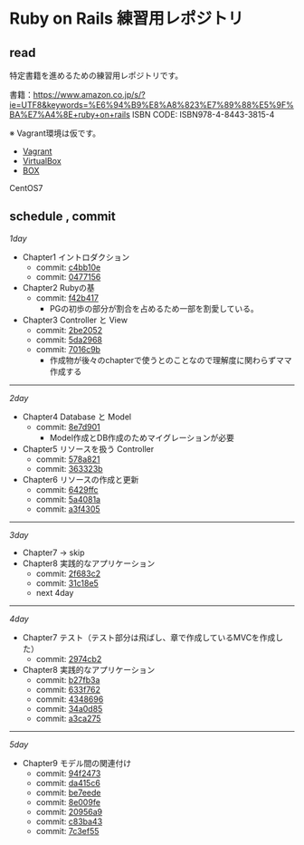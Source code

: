 # Ruby on Rails 練習用レポジトリ

## read

特定書籍を進めるための練習用レポジトリです。

書籍：https://www.amazon.co.jp/s/?ie=UTF8&keywords=%E6%94%B9%E8%A8%823%E7%89%88%E5%9F%BA%E7%A4%8E+ruby+on+rails
ISBN CODE: ISBN978-4-8443-3815-4

※ Vagrant環境は仮です。
* [Vagrant](https://www.vagrantup.com/)
* [VirtualBox](https://www.virtualbox.org/wiki/Downloads)
* [BOX](https://github.com/tommy-muehle/puppet-vagrant-boxes/releases/download/1.1.0/centos-7.0-x86_64.box)

CentOS7

## schedule , commit

*1day*
* Chapter1 イントロダクション
  * commit: [c4bb10e](https://github.com/mm-y-takase/rails_basic/commit/c4bb10e87ee2526eb8592a09241ad482db39016d)
  * commit: [0477156](https://github.com/mm-y-takase/rails_basic/commit/04771560237c57ed92b2b09c73744cc332bd2ff8)
* Chapter2 Rubyの基
  * commit: [f42b417](https://github.com/mm-y-takase/rails_basic/commit/f42b417fe2b017922bb90b1b18d606b1e4ccdccc)
    * PGの初歩の部分が割合を占めるため一部を割愛している。
* Chapter3 Controller と View
  * commit: [2be2052](https://github.com/mm-y-takase/rails_basic/commit/2be20527ae42fe64723f0307e8276f2d919fb1d3)
  * commit: [5da2968](https://github.com/mm-y-takase/rails_basic/commit/5da296802920e90bd3954db614d835b22c544415)
  * commit: [7016c9b](https://github.com/mm-y-takase/rails_basic/commit/7016c9bfd80e18593690622a7c52b3cf69361218)
    * 作成物が後々のchapterで使うとのことなので理解度に関わらずママ作成する
-----

*2day*
* Chapter4 Database と Model
  * commit: [8e7d901](https://github.com/mm-y-takase/rails_basic/commit/8e7d9016f27d3edf502c2fc9270ddd352c9140eb)
    * Model作成とDB作成のためマイグレーションが必要
* Chapter5 リソースを扱う Controller
  * commit: [578a821](https://github.com/mm-y-takase/rails_basic/commit/578a821dc62855f14660e6230418e16f34600758)
  * commit: [363323b](https://github.com/mm-y-takase/rails_basic/commit/363323bf00c611b0fc037cbb4f4b1a34e86d7710)
* Chapter6 リソースの作成と更新
  * commit: [6429ffc](https://github.com/mm-y-takase/rails_basic/commit/6429ffc79215da8307bcac972694298ece1a33c7)
  * commit: [5a4081a](https://github.com/mm-y-takase/rails_basic/commit/5a4081a152564c424114f1d761262c01070c373a)
  * commit: [a3f4305](https://github.com/mm-y-takase/rails_basic/commit/a3f43050f1aa804c6a1bc39c89b9e545dc95a622)

-----

*3day*
* Chapter7 -> skip
* Chapter8 実践的なアプリケーション
  * commit: [2f683c2](https://github.com/mm-y-takase/rails_basic/commit/2f683c25cfa13deeb3586ec451e0e7ca03ed7516)
  * commit: [31c18e5](https://github.com/mm-y-takase/rails_basic/commit/31c18e5b7adb95a92b0d018af6a032c5378b896f)
  * next 4day

-----

*4day*

* Chapter7 テスト（テスト部分は飛ばし、章で作成しているMVCを作成した）
  * commit: [2974cb2](https://github.com/mm-y-takase/rails_basic/commit/2974cb26d92b9965ee77361bb4bd0e6a0888f9ae)
* Chapter8 実践的なアプリケーション
  * commit: [b27fb3a](https://github.com/mm-y-takase/rails_basic/commit/b27fb3a0bbea74c61467e7588f1bbd02434378a0)
  * commit: [633f762](https://github.com/mm-y-takase/rails_basic/commit/633f76245b5cb9f1614a39096527bd454900446d)
  * commit: [4348696](https://github.com/mm-y-takase/rails_basic/commit/4348696822c3a7ad0dab21e6421c360df98378f7)
  * commit: [34a0d85](https://github.com/mm-y-takase/rails_basic/commit/34a0d85ad2a26e6b4f943aed2157690778167d81)
  * commit: [a3ca275](https://github.com/mm-y-takase/rails_basic/commit/a3ca275ff7fe065bca574e90178f6959706fef76)

----

*5day*

* Chapter9 モデル間の関連付け
  * commit: [94f2473](https://github.com/mm-y-takase/rails_basic/commit/94f24731acdc58f69fa4ba61f0dbd0677f46278a)
  * commit: [da415c6](https://github.com/mm-y-takase/rails_basic/commit/da415c6b01dba056af39abb1a8b9d86dc284463c)
  * commit: [be7eede](https://github.com/mm-y-takase/rails_basic/commit/be7eede7bc6dd3c27fc9f0d128c66e71ad740635)
  * commit: [8e009fe](https://github.com/mm-y-takase/rails_basic/commit/8e009feebc3432f9001cbb8367d679f2c7072f1e)
  * commit: [20956a9](https://github.com/mm-y-takase/rails_basic/commit/20956a9f0ede8f3c80b520dbc96c646993a44c82)
  * commit: [c83ba43](https://github.com/mm-y-takase/rails_basic/commit/c83ba4301100835eb65ede8d543d4924a7ca6384)
  * commit: [7c3ef55](https://github.com/mm-y-takase/rails_basic/commit/7c3ef55ff53693a7a718348c262390c9a305da18)

